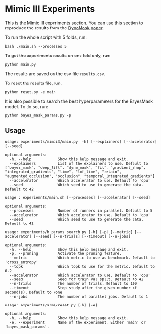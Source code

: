# Mimic III Experiments

This is the Mimic III experiments section. You can use this
section to reproduce the results from the 
[DynaMask paper](https://arxiv.org/pdf/2106.05303.pdf).

To run the whole script with 5 folds, run:

```shell script
bash ./main.sh --processes 5
```

To get the experiments results on one fold only, run:

```shell script
python main.py
```

The results are saved on the csv file ``results.csv``. 

To reset the results file, run:

```shell script
python reset.py -e main
```


It is also possible to search the best hyperparameters for the BayesMask model.
To do so, run:

```shell script
python bayes_mask_params.py -p
```


## Usage

```
usage: experiments/mimci3/main.py [-h] [--explainers] [--accelerator] [--seed]

optional arguments:
  -h, --help            Show this help message and exit.
  --explainers          List of the explainers to use. Default to ["bayes_mask", "deep_lift", "dyna_mask", "fit", "gradient_shap", "integrated_gradients", "lime", "lof_lime", "retain", "augmented_occlusion", "occlusion", "temporal_integrated_gradients"]
  --accelerator         Which accelerator to use. Default to 'cpu'
  --seed                Which seed to use to generate the data. Default to 42
```

```
usage : experiemnts/main.sh [--processes] [--accelerator] [--seed]

optional arguments:
  --processes           Number of runners in parallel. Default to 5
  --accelerator         Which accelerator to use. Default to 'cpu'
  --seed                Which seed to use to generate the data. Default to 42
```

```
usage: experiments/h_params_search.py [-h] [-p] [--metric] [--accelerator] [--seed] [--n-trials] [--timeout] [--n-jobs]

optional arguments:
  -h, --help            Show this help message and exit.
  -p, --pruning         Activate the pruning feature.
  --metric              Which metric to use as benchmark. Default to 'cross_entropy'
  --topk                Which topk to use for the metric. Default to 0.2
  --accelerator         Which accelerator to use. Default to 'cpu'
  --seed                Seed for train val split. Default to 42
  --n-trials            The number of trials. Default to 100
  --timeout             Stop study after the given number of second(s). Default to None
  --n-jobs              The number of parallel jobs. Default to 1
```

```
usage: experiments/arma/reset.py [-h] [-e]

optional arguments:
  -h, --help            Show this help message and exit.
  -e, --experiment      Name of the experiment. Either 'main' or 'bayes_mask_params'.
```
